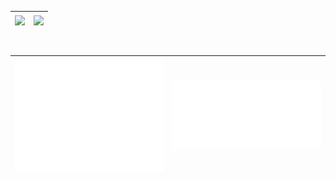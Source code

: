 

| <a href="https://github.com/anuraghazra/github-readme-stats"><img align="center" src="https://github-readme-stats.vercel.app/api?username=guiruh&theme=swift&show_icons=true&hide_border=true" /> </a> | <a href="https://github.com/anuraghazra/github-readme-stats"><img align="center" src="https://github-readme-stats.vercel.app/api/top-langs/?username=guiruh&theme=swift&layout=compact&hide_border=true" /> </a> |
| ------------- | ------------- |

<br/>

| <a href="https://github.com/lowlighter/metrics"><img align="center" src="/github-metrics.svg" /> </a> | <a href="https://github.com/lowlighter/metrics"><img align="center" src="/metrics.plugin.achievements.compact.svg" /> </a> |
| ------------- | ------------- |

<!--- ![Metrics](/github-metrics.svg) --->
